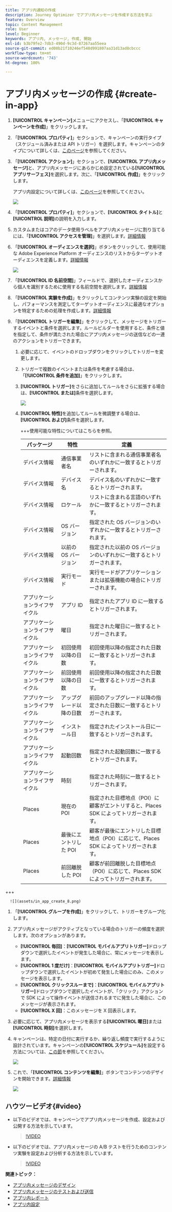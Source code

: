 ```yaml
---
title: アプリ内通知の作成
description: Journey Optimizer でアプリ内メッセージを作成する方法を学ぶ
feature: Overview
topic: Content Management
role: User
level: Beginner
keywords: アプリ内, メッセージ, 作成, 開始
exl-id: b3b79fe2-7db3-490d-9c3d-87267aa55eea
source-git-commit: ed08b21f10246ef548d991807aa31d13ad8cbccc
workflow-type: tm+mt
source-wordcount: '743'
ht-degree: 100%

---
```


# アプリ内メッセージの作成  {#create-in-app}

<!--
>[!BEGINTABS]

>[!TAB Add an In-app message to a journey]

>[!AVAILABILITY]
>
>The In-app activity is currently available as a beta to select users only. To join the beta program, contact Adobe Customer Care.

1. Open your journey, then drag and drop an **[!UICONTROL In-app]** activity from the **[!UICONTROL Actions]** section of the palette.

    When a profile reaches the end of their journey, any in-app messages displayed to them will automatically expire. For that reason, a Wait activity is automatically added after your In-app activity to ensure proper timing.

    ![](assets/in_app_journey_1.png)

1. Enter a **[!UICONTROL Label]** and **[!UICONTROL Description]** for your message.

1. Choose the [In-app surface](inapp-configuration.md) to use.

    ![](assets/in_app_journey_2.png)

1. You can now start designing your content with the **[!UICONTROL Edit content]** button. [Learn more](design-in-app.md)

1. Click **[!UICONTROL Edit trigger]** to configure your Trigger. 

    ![](assets/in_app_journey_4.png)

1. Choose the frequency of your trigger when your In-app message is active:

    * **[!UICONTROL Show every time]**: Always show the message when the events selected in the **[!UICONTROL Mobile app trigger]** drop-down occur.
    * **[!UICONTROL Show once]**: Only show this message the first time the events selected in the **[!UICONTROL Mobile app trigger]** drop-down occur.
    * **[!UICONTROL Show until click through]**: Show this message when the events selected in the **[!UICONTROL Mobile app trigger]** drop-down occur until an interact event is sent by the SDK with an action of "clicked".

1. From the **[!UICONTROL Mobile app trigger]** dropdown(s), choose the event(s) and criteria that will trigger your message:

    1. From the left drop-down, select the event required to trigger the message.
    1. From the right drop-down, select the validation required on the selected event.
    1. Click the **[!UICONTROL Add]** button if you want the trigger to consider multiple events or criteria. Then, repeat the steps above.
    1. Select how your events are linked, e.g. choose **[!UICONTROL And]** if you want **both** triggers to be true in order for a message to be shown or choose **[!UICONTROL Or]** if you want the message to be shown if **either** of the triggers are true.
    1. Click **[!UICONTROL Save]** when your Triggers have been configured.

    ![](assets/in_app_journey_3.png)
    
1. If necessary, complete your journey flow by dragging and dropping additional actions or events. [Learn more](../building-journeys/about-journey-activities.md)

1. Once your In-app message is ready, finalize the configuration and publish your journey to activate it.

For more information on how to configure a journey, refer to [this page](../building-journeys/journey-gs.md).

>[!TAB Add an In-app message to a campaign]
-->

1. **[!UICONTROL キャンペーン]**&#x200B;メニューにアクセスし、「**[!UICONTROL キャンペーンを作成]**」をクリックします。

1. 「**[!UICONTROL プロパティ]**」セクションで、キャンペーンの実行タイプ（スケジュール済みまたは API トリガー）を選択します。キャンペーンのタイプについて詳しくは、[このページ](../campaigns/create-campaign.md#campaigntype)を参照してください。

1. 「**[!UICONTROL アクション]**」セクションで、**[!UICONTROL アプリ内メッセージ]**&#x200B;と、アプリ内メッセージにあらかじめ設定されている&#x200B;**[!UICONTROL アプリサーフェス]**&#x200B;を選択します。次に、「**[!UICONTROL 作成]**」をクリックします。

   アプリ内設定について詳しくは、[このページ](inapp-configuration.md)を参照してください。

   ![](assets/in_app_create_1.png)

1. 「**[!UICONTROL プロパティ]**」セクションで、**[!UICONTROL タイトル]**&#x200B;と&#x200B;**[!UICONTROL 説明]**&#x200B;の説明を入力します。

1. カスタムまたはコアのデータ使用ラベルをアプリ内メッセージに割り当てるには、「**[!UICONTROL アクセスを管理]**」を選択します。[詳細情報](../administration/object-based-access.md)

1. 「**[!UICONTROL オーディエンスを選択]**」ボタンをクリックして、使用可能な Adobe Experience Platform オーディエンスのリストからターゲットオーディエンスを定義します。[詳細情報](../audience/about-audiences.md)

   ![](assets/in_app_create_2.png)

1. 「**[!UICONTROL ID 名前空間]**」フィールドで、選択したオーディエンスから個人を識別するために使用する名前空間を選択します。[詳細情報](../event/about-creating.md#select-the-namespace)

1. 「**[!UICONTROL 実験を作成]**」をクリックしてコンテンツ実験の設定を開始し、パフォーマンスを測定してターゲットオーディエンスに最適なオプションを特定するための処理を作成します。[詳細情報](../campaigns/content-experiment.md)

1. 「**[!UICONTROL トリガーを編集]**」をクリックして、メッセージをトリガーするイベントと条件を選択します。ルールビルダーを使用すると、条件と値を指定して、条件が満たされた場合にアプリ内メッセージの送信などの一連のアクションをトリガーできます。

   1. 必要に応じて、イベントのドロップダウンをクリックしてトリガーを変更します。

   1. トリガーで複数のイベントまたは条件を考慮する場合は、「**[!UICONTROL 条件を追加]**」をクリックします。

   1. **[!UICONTROL トリガー]**&#x200B;をさらに追加してルールをさらに拡張する場合は、**[!UICONTROL または]**&#x200B;条件を選択します。

      ![](assets/in_app_create_3.png)

   1. **[!UICONTROL 特性]**&#x200B;を追加してルールを微調整する場合は、**[!UICONTROL および]**&#x200B;条件を選択します。

      +++使用可能な特性についてはこちらを参照。

      | パッケージ | 特性 | 定義 |
      |---|---|---|
      | デバイス情報 | 通信事業者名 | リストに含まれる通信事業者名のいずれかに一致するとトリガーされます。 |
      | デバイス情報 | デバイス名 | デバイス名のいずれかに一致するとトリガーされます。 |
      | デバイス情報 | ロケール | リストに含まれる言語のいずれかに一致するとトリガーされます。 |
      | デバイス情報 | OS バージョン | 指定された OS バージョンのいずれかに一致するとトリガーされます。 |
      | デバイス情報 | 以前の OS バージョン | 指定された以前の OS バージョンのいずれかに一致するとトリガーされます。 |
      | デバイス情報 | 実行モード | 実行モードがアプリケーションまたは拡張機能の場合にトリガーされます。 |
      | アプリケーションライフサイクル | アプリ ID | 指定されたアプリ ID に一致するとトリガーされます。 |
      | アプリケーションライフサイクル | 曜日 | 指定された曜日に一致するとトリガーされます。 |
      | アプリケーションライフサイクル | 初回使用以降の日数 | 初回使用以降の指定された日数に一致するとトリガーされます。 |
      | アプリケーションライフサイクル | 前回使用以降の日数 | 前回使用以降の指定された日数に一致するとトリガーされます。 |
      | アプリケーションライフサイクル | アップグレード以降の日数 | 前回のアップグレード以降の指定された日数に一致するとトリガーされます。 |
      | アプリケーションライフサイクル | インストール日 | 指定されたインストール日に一致するとトリガーされます。 |
      | アプリケーションライフサイクル | 起動回数 | 指定された起動回数に一致するとトリガーされます。 |
      | アプリケーションライフサイクル | 時刻 | 指定された時刻に一致するとトリガーされます。 |
      | Places | 現在の POI | 指定された目標地点（POI）に顧客がエントリすると、Places SDK によってトリガーされます。 |
      | Places | 最後にエントリした POI | 顧客が最後にエントリした目標地点（POI）に応じて、Places SDK によってトリガーされます。 |
      | Places | 前回離脱した POI | 顧客が前回離脱した目標地点（POI）に応じて、Places SDK によってトリガーされます。 |

+++

      ![](assets/in_app_create_8.png)

   1. 「**[!UICONTROL グループを作成]**」をクリックして、トリガーをグループ化します。

1. アプリ内メッセージがアクティブとなっている場合のトリガーの頻度を選択します。次のオプションがあります。

   * **[!UICONTROL 毎回]**：**[!UICONTROL モバイルアプリトリガー]**&#x200B;ドロップダウンで選択したイベントが発生した場合に、常にメッセージを表示します。
   * **[!UICONTROL 1 度だけ]**：**[!UICONTROL モバイルアプリトリガー]**&#x200B;ドロップダウンで選択したイベントが初めて発生した場合にのみ、このメッセージを表示します。
   * **[!UICONTROL クリックスルーまで]**：**[!UICONTROL モバイルアプリトリガー]**&#x200B;ドロップダウンで選択したイベントが、「クリック」アクションで SDK によって操作イベントが送信されるまでに発生した場合に、このメッセージが表示されます。
   * **[!UICONTROL X 回]**：このメッセージを X 回表示します。

1. 必要に応じて、アプリ内メッセージを表示する&#x200B;**[!UICONTROL 曜日]**&#x200B;または&#x200B;**[!UICONTROL 時刻]**&#x200B;を選択します。

1. キャンペーンは、特定の日付に実行するか、繰り返し頻度で実行するように設計されています。キャンペーンの&#x200B;**[!UICONTROL スケジュール]**&#x200B;を設定する方法については、[この節](../campaigns/create-campaign.md#schedule)を参照してください。

   ![](assets/in-app-schedule.png)

1. これで、「**[!UICONTROL コンテンツを編集]**」ボタンでコンテンツのデザインを開始できます。[詳細情報](design-in-app.md)

   ![](assets/in_app_create_4.png)

<!--
>[!ENDTABS]
-->

## ハウツービデオ{#video}

* 以下のビデオでは、キャンペーンでアプリ内メッセージを作成、設定および公開する方法を示しています。

  >[!VIDEO](https://video.tv.adobe.com/v/3410430?quality=12&learn=on)


* 以下のビデオでは、アプリ内メッセージの A/B テストを行うためのコンテンツ実験を設定および分析する方法を示しています。

  >[!VIDEO](https://video.tv.adobe.com/v/3419898)



**関連トピック：**

* [アプリ内メッセージのデザイン](design-in-app.md)
* [アプリ内メッセージのテストおよび送信](send-in-app.md)
* [アプリ内レポート](../reports/campaign-global-report.md#inapp-report)
* [アプリ内設定](inapp-configuration.md)